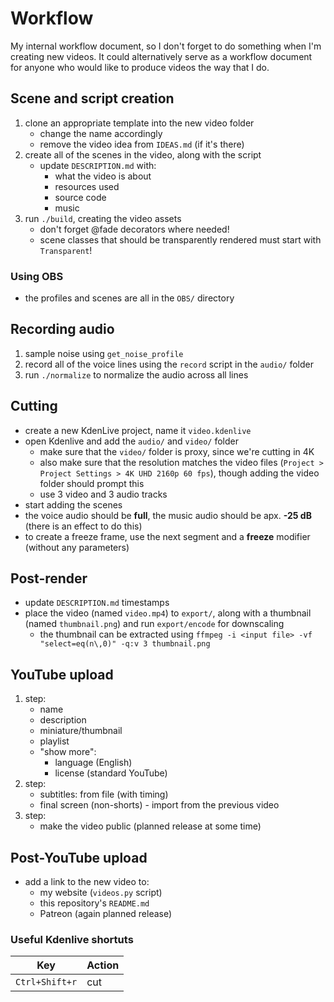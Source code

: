 # Workflow
My internal workflow document, so I don't forget to do something when I'm creating new videos.
It could alternatively serve as a workflow document for anyone who would like to produce videos the way that I do.

## Scene and script creation
1. clone an appropriate template into the new video folder
	- change the name accordingly
	- remove the video idea from `IDEAS.md` (if it's there)
2. create all of the scenes in the video, along with the script
	- update `DESCRIPTION.md` with:
		- what the video is about
		- resources used
		- source code
		- music
3. run `./build`, creating the video assets
	- don't forget @fade decorators where needed!
	- scene classes that should be transparently rendered must start with `Transparent`!

### Using OBS
- the profiles and scenes are all in the `OBS/` directory

## Recording audio
1. sample noise using `get_noise_profile`
2. record all of the voice lines using the `record` script in the `audio/` folder
3. run `./normalize` to normalize the audio across all lines

## Cutting
- create a new KdenLive project, name it `video.kdenlive`
- open Kdenlive and add the `audio/` and `video/` folder
	- make sure that the `video/` folder is proxy, since we're cutting in 4K
	- also make sure that the resolution matches the video files (`Project > Project Settings > 4K UHD 2160p 60 fps`), though adding the video folder should prompt this
	- use 3 video and 3 audio tracks
- start adding the scenes
- the voice audio should be **full**, the music audio should be apx. **-25 dB** (there is an effect to do this)
- to create a freeze frame, use the next segment and a **freeze** modifier (without any parameters)

## Post-render
- update `DESCRIPTION.md` timestamps
- place the video (named `video.mp4`) to `export/`, along with a thumbnail (named `thumbnail.png`) and run `export/encode` for downscaling
	- the thumbnail can be extracted using `ffmpeg -i <input file> -vf "select=eq(n\,0)" -q:v 3 thumbnail.png`

## YouTube upload
1. step:
	- name
	- description
	- miniature/thumbnail
	- playlist
	- "show more":
		- language (English)
		- license (standard YouTube)
2. step:
	- subtitles: from file (with timing)
	- final screen (non-shorts) - import from the previous video
4. step:
	- make the video public (planned release at some time)

## Post-YouTube upload
- add a link to the new video to:
	- my website (`videos.py` script)
	- this repository's `README.md`
	- Patreon (again planned release)

### Useful Kdenlive shortuts

| Key            | Action |
| ---            | ---    |
| `Ctrl+Shift+r` | cut    |
